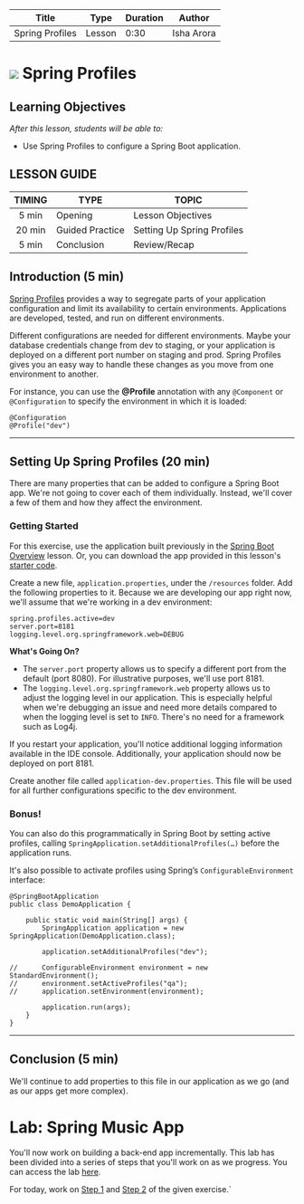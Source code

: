 | Title | Type | Duration | Author |
| -- | -- | -- | -- |
| Spring Profiles | Lesson | 0:30 | Isha Arora |

# ![](https://ga-dash.s3.amazonaws.com/production/assets/logo-9f88ae6c9c3871690e33280fcf557f33.png) Spring Profiles

## Learning Objectives

*After this lesson, students will be able to:*

- Use Spring Profiles to configure a Spring Boot application.

## LESSON GUIDE

| TIMING  | TYPE  | TOPIC  |
|:-:|---|---|
| 5 min  | Opening    | Lesson Objectives |
| 20 min | Guided Practice   | Setting Up Spring Profiles  |
| 5 min  | Conclusion | Review/Recap   |

## Introduction (5 min)

[Spring Profiles](https://docs.spring.io/spring-boot/docs/current/reference/html/boot-features-profiles.html) provides a way to segregate parts of your application configuration and limit its availability to certain environments. Applications are developed, tested, and run on different environments. 

Different configurations are needed for different environments. Maybe your database credentials change from dev to staging, or your application is deployed on a different port number on staging and prod. Spring Profiles gives you an easy way to handle these changes as you move from one environment to another. 

For instance, you can use the **@Profile** annotation with any `@Component` or `@Configuration` to specify the environment in which it is loaded:

```
@Configuration
@Profile("dev")
```

-----

## Setting Up Spring Profiles (20 min)

There are many properties that can be added to configure a Spring Boot app. We're not going to cover each of them individually. Instead, we'll cover a few of them and how they affect the environment.   

### Getting Started
  
For this exercise, use the application built previously in the [Spring Boot Overview](/Week5/Lessons/4-Thursday/4-Spring-Boot-Overview-Lesson) lesson. Or, you can download the app provided in this lesson's [starter code](/Week5/Code/4-Thursday/5-Spring-Profiles-Lesson/starter-code).

Create a new file, `application.properties`, under the `/resources` folder. Add the following properties to it. Because we are developing our app right now, we'll assume that we're working in a dev environment:

```
spring.profiles.active=dev
server.port=8181
logging.level.org.springframework.web=DEBUG
```

**What's Going On?**

- The `server.port` property allows us to specify a different port from the default (port 8080). For illustrative purposes, we'll use port 8181. 
- The `logging.level.org.springframework.web` property allows us to adjust the logging level in our application. This is especially helpful when we're debugging an issue and need more details compared to when the logging level is set to `INFO`. There's no need for a framework such as Log4j.   

If you restart your application, you'll notice additional logging information available in the IDE console. Additionally, your application should now be deployed on port 8181. 

Create another file called `application-dev.properties`. This file will be used for all further configurations specific to the dev environment.

### Bonus!

You can also do this programmatically in Spring Boot by setting active profiles, calling `SpringApplication.setAdditionalProfiles(…​)` before the application runs. 

It's also possible to activate profiles using Spring’s `ConfigurableEnvironment` interface:

```
@SpringBootApplication
public class DemoApplication {

	public static void main(String[] args) {
		SpringApplication application = new SpringApplication(DemoApplication.class);
	
		application.setAdditionalProfiles("dev");
		
//		ConfigurableEnvironment environment = new StandardEnvironment();
//		environment.setActiveProfiles("qa");
//		application.setEnvironment(environment);
		
		application.run(args);
	}
}
```

---

## Conclusion (5 min)

We'll continue to add properties to this file in our application as we go (and as our apps get more complex).

# Lab: Spring Music App

You'll now work on building a back-end app incrementally. This lab has been divided into a series of steps that you'll work on as we progress. You can access the lab [here](/Week5/Lessons/4-Thursday/6-Spring-Boot-Lab).

For today, work on [Step 1](/Week5/Lessons/4-Thursday/6-Spring-Boot-Lab#step-1-spring-boot) and [Step 2](/Week5/Lessons/4-Thursday/6-Spring-Boot-Lab#step-2-spring-profile) of the given exercise.`
